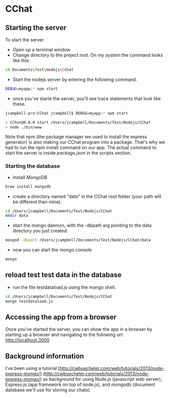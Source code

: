 # CChat

## Starting the server

To start the server

* Open up a terminal window
* Change directory to the project root.  On my system the command looks like this:
```bash
cd Documents\Test\Nodejs\CChat
```

* Start the nodejs server by entering the following command.  

```bash
DEBUG=myapp:* npm start
```
* once you've starte the server, you'll see trace statements that look like these.

```bash
jcampbell-pro:CChat jcampbell$ DEBUG=myapp:* npm start

> CChat@0.0.0 start /Users/jcampbell/Documents/Test/Nodejs/CChat
> node ./bin/www

```

Note that npm (the package manager we used to install the express generator) is also making our CChat program into a package.  That's why we had to run the npm install command on our app.  The actual command to start the server is inside *package.json* in the scripts section.

### Starting the database

* Install MongoDB
```bash
brew install mongodb
```

* create a directory named "data" in the CChat root folder (your path will be different than mine).
```bash
cd /Users/jcampbell/Documents/Test/Nodejs/CChat
mkdir data

```

* start the mongo daemon, with the -dbpath arg pointing to the data directory you just created.
```bash
mongod -dbpath /Users/jcampbell/Documents/Test/Nodejs/CChat/data
```

* now you can start the mongo console
```bash
mongo
```

## reload test test data in the database

* run the file testdataload.js using the mongo shell.  
```bash
cd /Users/jcampbell/Documents/Test/Nodejs/CChat
mongo testdataload.js
```

## Accessing the app from a browser
Once you've started the server, you can show the app in a browser by starting up a browser and navigating to the following url:  [http://localhost:3000](http://localhost:3000)

## Background information

I've been using a tutorial [http://cwbuecheler.com/web/tutorials/2013/node-express-mongo/] (http://cwbuecheler.com/web/tutorials/2013/node-express-mongo/) as background for using Node.js (javascript web server), Express.js (app framework on top of node.js), and mongodb (document database we'll use for storing our chats).
